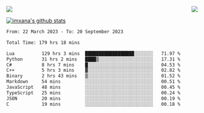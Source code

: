 <p>
  <a href="https://count.getloli.com/"><img src="https://count.getloli.com/get/@xana.readme?theme=moebooru-h"></a>
  <img src="https://weather-icon.journeyad.repl.co/@hangzhou?v=1" align="right">
</p>


<a href="https://github.com/imxana"><img align="center" src="https://github-readme-stats.vercel.app/api?username=imxana&show_icons=true&include_all_commits=true&hide_border=tru&custom_title=imxana%27s%20Github%20Stats" alt="imxana's github stats" /></a> 

<!--START_SECTION:waka-->

```txt
From: 22 March 2023 - To: 20 September 2023

Total Time: 179 hrs 18 mins

Lua          129 hrs 3 mins  ██████████████████░░░░░░░   71.97 %
Python       31 hrs 2 mins   ████▒░░░░░░░░░░░░░░░░░░░░   17.31 %
C#           8 hrs 7 mins    █░░░░░░░░░░░░░░░░░░░░░░░░   04.53 %
C++          5 hrs 3 mins    ▓░░░░░░░░░░░░░░░░░░░░░░░░   02.82 %
Binary       2 hrs 43 mins   ▒░░░░░░░░░░░░░░░░░░░░░░░░   01.52 %
Markdown     54 mins         ░░░░░░░░░░░░░░░░░░░░░░░░░   00.51 %
JavaScript   48 mins         ░░░░░░░░░░░░░░░░░░░░░░░░░   00.45 %
TypeScript   25 mins         ░░░░░░░░░░░░░░░░░░░░░░░░░   00.24 %
JSON         20 mins         ░░░░░░░░░░░░░░░░░░░░░░░░░   00.19 %
C            19 mins         ░░░░░░░░░░░░░░░░░░░░░░░░░   00.18 %
```

<!--END_SECTION:waka-->
